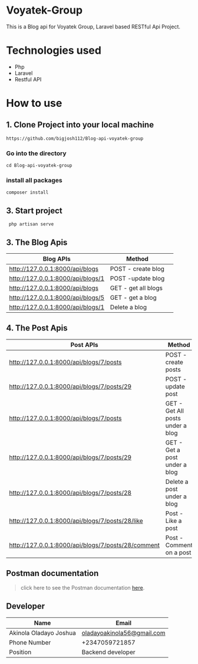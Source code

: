 # Voyatek-Group

This is a Blog api for Voyatek Group, Laravel based RESTful Api Project.

# Technologies used
-   Php
-   Laravel
-   Restful API





# How to use

## 1. Clone Project into your local machine

```
https://github.com/bigjosh112/Blog-api-voyatek-group
```
### Go into the directory
```
cd Blog-api-voyatek-group
```

### install all packages
```
composer install
```

## 3. Start project
```
 php artisan serve
```
## 3. The Blog Apis 


| Blog APIs                                                      | Method |  |
|-----------------------------------------------------------|--------|--|
| http://127.0.0.1:8000/api/blogs                      | POST  - create blog |  |
| http://127.0.0.1:8000/api/blogs/1                   | POST  -update blog |  |
| http://127.0.0.1:8000/api/blogs     | GET    - get all blogs|  |
| http://127.0.0.1:8000/api/blogs/5        | GET - get a blog   |  |
| http://127.0.0.1:8000/api/blogs/1                | Delete a blog    |  |

## 4. The Post Apis 


| Post APIs                                                      | Method |  |
|-----------------------------------------------------------|--------|--|
| http://127.0.0.1:8000/api/blogs/7/posts                     | POST  - create posts |  |
| http://127.0.0.1:8000/api/blogs/7/posts/29                  | POST  - update post |  |
| http://127.0.0.1:8000/api/blogs/7/posts     | GET    - Get All posts under a blog|  |
| http://127.0.0.1:8000/api/blogs/7/posts/29      | GET - Get a post under a blog   |  |
| http://127.0.0.1:8000/api/blogs/7/posts/28               | Delete a post under a blog   |  |
| http://127.0.0.1:8000/api/blogs/7/posts/28/like              | Post - Like a post   |  |
| http://127.0.0.1:8000/api/blogs/7/posts/28/comment              |Post - Comment on a post  |  |

## Postman documentation
> click here to see the Postman documentation [here](https://documenter.getpostman.com/view/26996251/2sA3kRKQ4T).

## Developer
| Name                   | Email                      | 
|------------------------|----------------------------|
| Akinola Oladayo Joshua | oladayoakinola56@gmail.com |
| Phone Number           | +2347059721857             |
| Position               | Backend developer          |



